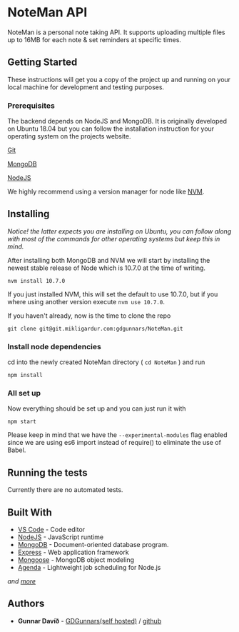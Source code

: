 # NoteMan API

NoteMan is a personal note taking API. It supports uploading multiple files up to 16MB for each note & set reminders at specific times.

## Getting Started

These instructions will get you a copy of the project up and running on your local machine for development and testing purposes.

### Prerequisites

The backend depends on NodeJS and MongoDB. It is originally developed on Ubuntu 18.04 but you can follow the installation instruction for your operating system on the projects website.

[Git](https://git-scm.com/book/en/v2/Getting-Started-Installing-Git)

[MongoDB](https://docs.mongodb.com/manual/installation/)

[NodeJS](https://nodejs.org/en/download/)

We highly recommend using a version manager for node like [NVM](https://github.com/creationix/nvm).

## Installing
*Notice! the latter expects you are installing on Ubuntu, you can follow along with most of the commands for other operating systems but keep this in mind.*

After installing both MongoDB and NVM we will start by installing the newest stable release of Node which is 10.7.0 at the time of writing.
```
nvm install 10.7.0
``` 

If you just installed NVM, this will set the default to use 10.7.0, but if you where using another version execute `nvm use 10.7.0`.


If you haven't already, now is the time to clone the repo
```
git clone git@git.mikligardur.com:gdgunnars/NoteMan.git
```

### Install node dependencies
cd into the newly created NoteMan directory ( `cd NoteMan` ) and run 

```
npm install
```

### All set up
Now everything should be set up and you can just run it with
```
npm start
```

Please keep in mind that we have the `--experimental-modules` flag enabled since we are using es6 import instead of require() to eliminate the use of Babel.

## Running the tests

Currently there are no automated tests.

## Built With

* [VS Code](https://code.visualstudio.com/Download) - Code editor
* [NodeJS](https://nodejs.org) - JavaScript runtime
* [MongoDB](https://www.mongodb.com/) - Document-oriented database program.
* [Express](https://expressjs.com/) - Web application framework
* [Mongoose](http://mongoosejs.com/) - MongoDB object modeling
* [Agenda](http://agendajs.com) - Lightweight job scheduling for Node.js 

*and [more](https://git.mikligardur.com/gdgunnars/NoteMan/blob/master/package.json)*

## Authors

* **Gunnar Davíð** - [GDGunnars(self hosted)](http://git.mikligardur.com/gdgunnars) / [github](https://github.com/gdgunnars)
